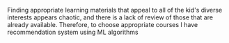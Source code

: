 Finding appropriate learning materials that appeal to all of the kid's diverse interests appears chaotic, and there is a lack of review of those that are already available. Therefore, to choose appropriate courses I have recommendation system using ML algorithms
